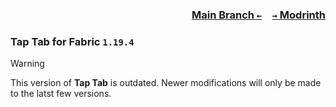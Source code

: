 ### <p align=right>[Main Branch `←`](https://github.com/KrLite/Tap-Tab)&emsp;[`→` Modrinth](https://modrinth.com/mod/tap-tab)</p>

### Tap Tab for Fabric `1.19.4`

> [!WARNING]
> This version of **Tap Tab** is outdated. Newer modifications will only be made to the latst few versions.
